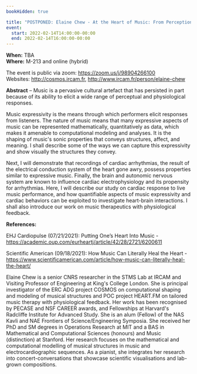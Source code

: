 ```yaml
---
bookHidden: true

title: "POSTPONED: Elaine Chew - At the Heart of Music: From Perception to Physiology Analytics"
event:
  start: 2022-02-14T14:00:00-00:00
  end: 2022-02-14T16:00:00-00:00
---
```


**When:** TBA   
**Where:** M-213 and online (hybrid)  

The event is public via zoom: https://zoom.us/j/98904266100  
Websites: http://cosmos.ircam.fr, http://www.ircam.fr/person/elaine-chew  


<!--more-->
**Abstract** – Music is a pervasive cultural artefact that has persisted in part because of its ability to elicit a wide range of perceptual and physiological responses.  

Music expressivity is the means through which performers elicit responses from listeners. The nature of music means that many expressive aspects of music can be represented mathematically, quantitatively as data, which makes it amenable to computational modeling and analyses. It is the shaping of music's sonic properties that conveys structures, affect, and meaning. I shall describe some of the ways we can capture this expressivity and show visually the structures they convey.  

Next, I will demonstrate that recordings of cardiac arrhythmias, the result of the electrical conduction system of the heart gone awry, possess properties similar to expressive music. Finally, the brain and autonomic nervous system are known to influence cardiac electrophysiology and its propensity for arrhythmias. Here, I will describe our study on cardiac response to live music performance, and how quantifiable aspects of music expressivity and cardiac behaviors can be exploited to investigate heart-brain interactions. I shall also introduce our work on music therapeutics with physiological feedback.

**References:** 

EHJ Cardiopulse (07/21/2021): Putting One’s Heart Into Music - https://academic.oup.com/eurheartj/article/42/28/2721/6200611  

Scientific American (09/18/2021): How Music Can Literally Heal the Heart - https://www.scientificamerican.com/article/how-music-can-literally-heal-the-heart/  

Elaine Chew is a senior CNRS researcher in the STMS Lab at IRCAM and Visiting Professor of Engineering at King's College London. She is principal investigator of the ERC ADG project COSMOS on computational shaping and modeling of musical structures and POC project HEART.FM on tailored music therapy with physiological feedback. Her work has been recognised by PECASE and NSF CAREER awards, and Fellowships at Harvard's Radcliffe Institute for Advanced Study. She is an alum (Fellow) of the NAS Kavli and NAE Frontiers of Science/Engineering Symposia. She received her PhD and SM degrees in Operations Research at MIT and a BAS in Mathematical and Computational Sciences (honours) and Music (distinction) at Stanford. Her research focuses on the mathematical and computational modelling of musical structures in music and electrocardiographic sequences. As a pianist, she integrates her research into concert-conversations that showcase scientific visualisations and lab-grown compositions.
